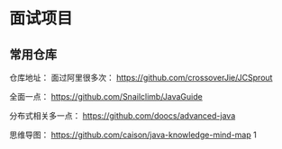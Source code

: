 # 面试项目

## 常用仓库

仓库地址：
面过阿里很多次：
https://github.com/crossoverJie/JCSprout

全面一点：
https://github.com/Snailclimb/JavaGuide

分布式相关多一点：
https://github.com/doocs/advanced-java

思维导图：
https://github.com/caison/java-knowledge-mind-map
1
